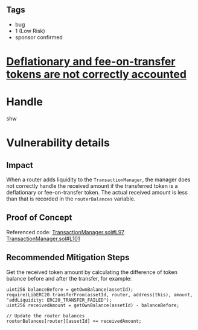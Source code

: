 ## Tags

- bug
- 1 (Low Risk)
- sponsor confirmed

# [Deflationary and fee-on-transfer tokens are not correctly accounted](https://github.com/code-423n4/2021-07-connext-findings/issues/68) 

# Handle

shw


# Vulnerability details

## Impact

When a router adds liquidity to the `TransactionManager`, the manager does not correctly handle the received amount if the transferred token is a deflationary or fee-on-transfer token. The actual received amount is less than that is recorded in the `routerBalances` variable.

## Proof of Concept

Referenced code:
[TransactionManager.sol#L97](https://github.com/code-423n4/2021-07-connext/blob/main/contracts/TransactionManager.sol#L97)
[TransactionManager.sol#L101](https://github.com/code-423n4/2021-07-connext/blob/main/contracts/TransactionManager.sol#L101)

## Recommended Mitigation Steps

Get the received token amount by calculating the difference of token balance before and after the transfer, for example:

```solidity
uint256 balanceBefore = getOwnBalance(assetId);
require(LibERC20.transferFrom(assetId, router, address(this), amount, "addLiquidity: ERC20_TRANSFER_FAILED");
uint256 receivedAmount = getOwnBalance(assetId) - balanceBefore;

// Update the router balances
routerBalances[router][assetId] += receivedAmount;
```

